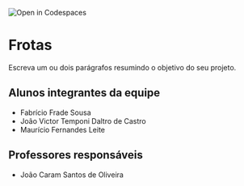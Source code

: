 ![Open in Codespaces](https://classroom.github.com/assets/open-in-codespaces-abfff4d4e15f9e1bd8274d9a39a0befe03a0632bb0f153d0ec72ff541cedbe34.svg)
# Frotas
Escreva um ou dois parágrafos resumindo o objetivo do seu projeto.

## Alunos integrantes da equipe

* Fabrício Frade Sousa
* João Victor Temponi Daltro de Castro
* Maurício Fernandes Leite

## Professores responsáveis

* João Caram Santos de Oliveira
